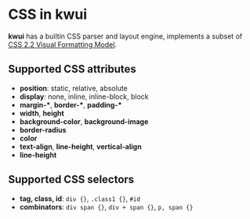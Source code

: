 # CSS in kwui

**kwui** has a builtin CSS parser and layout engine, implements a subset of [CSS 2.2 Visual Formatting Model](https://www.w3.org/TR/CSS22/visuren.html).

## Supported CSS attributes

- **position**: static, relative, absolute
- **display**: none, inline, inline-block, block
- **margin-\***, **border-\***, **padding-\***
- **width**, **height**
- **background-color**, **background-image**
- **border-radius**
- **color**
- **text-align**, **line-height**, **vertical-align**
- **line-height**

## Supported CSS selectors

- **tag, class, id**: `div {}`, `.class1 {}`, `#id`
- **combinators**: `div span {}`, `div + span {}`, `p, span {}`
